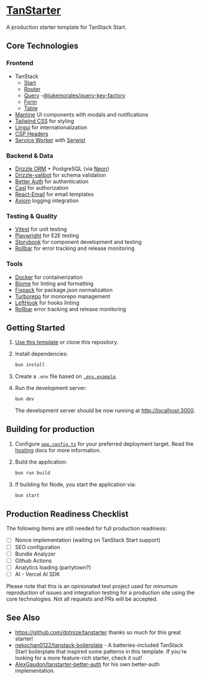 # [TanStarter](https://github.com/enalmada/tanstarter)

A production starter template for TanStack Start.

## Core Technologies

### Frontend

- TanStack
  - [Start](https://tanstack.com/start/latest)
  - [Router](https://tanstack.com/router/latest)
  - [Query](https://tanstack.com/query/latest) -[@lukemorales/query-key-factory](https://github.com/lukemorales/query-key-factory)
  - [Form](https://tanstack.com/form/latest)
  - [Table](https://tanstack.com/table/latest)
- [Mantine](https://mantine.dev/) UI components with modals and notifications
- [Tailwind CSS](https://tailwindcss.com/) for styling
- [Lingui](https://lingui.dev/) for internationalization
- [CSP Headers](https://csp.withgoogle.com/)
- [Service Worker](https://developer.chrome.com/docs/workbox/service-worker-overview/) with [Serwist](https://serwist.pages.dev/)

### Backend & Data

- [Drizzle ORM](https://orm.drizzle.team/) + PostgreSQL (via [Neon](https://neon.tech/))
- [Drizzle-valibot](https://github.com/drizzle-team/drizzle-orm/tree/main/drizzle-valibot) for schema validation
- [Better Auth](https://github.com/enalmada/better-auth) for authentication
- [Casl](https://casl.js.org/) for authorization
- [React-Email](https://react.email/) for email templates
- [Axiom](https://axiom.co/) logging integration


### Testing & Quality

- [Vitest](https://vitest.dev/) for unit testing
- [Playwright](https://playwright.dev/) for E2E testing
- [Storybook](https://storybook.js.org/) for component development and testing
- [Rollbar](https://rollbar.com/) for error tracking and release monitoring

### Tools

- [Docker](https://docker.com/) for containerization
- [Biome](https://biomejs.dev/) for linting and formatting
- [Fixpack](https://fixpack.dev/) for package.json normalization
- [Turborepo](https://turbo.build/repo) for monorepo management
- [LeftHook](https://lefthook.dev/) for hooks linting
- [Rollbar](https://rollbar.com/) error tracking and release monitoring


## Getting Started

1. [Use this template](https://github.com/new?template_name=tanstarter&template_owner=enalmada) or clone this repository.

2. Install dependencies:

   ```bash
   bun install
   ```

3. Create a `.env` file based on [`.env.example`](./.env.example).

4. Run the development server:

   ```bash
   bun dev
   ```

   The development server should be now running at [http://localhost:3000](http://localhost:3000).

## Building for production

1. Configure [`app.config.ts`](./app.config.ts#L15) for your preferred deployment target. Read the [hosting](https://tanstack.com/router/latest/docs/framework/react/start/hosting#deployment) docs for more information.

2. Build the application:

   ```bash
   bun run build
   ```

3. If building for Node, you start the application via:

   ```bash
   bun start
   ```

## Production Readiness Checklist

The following items are still needed for full production readiness:

- [ ] Nonce implementation (waiting on TanStack Start support)
- [ ] SEO configuration
- [ ] Bundle Analyzer
- [ ] Github Actions
- [ ] Analytics loading (partytown?)
- [ ] AI - Vercel AI SDK

Please note that this is an opinionated test project used for minumum reproduction
of issues and integration testing for a production site using the core technologies.
Not all requests and PRs will be accepted.

## See Also

- https://github.com/dotnize/tanstarter thanks so much for this great starter!
- [nekochan0122/tanstack-boilerplate](https://github.com/nekochan0122/tanstack-boilerplate) - A batteries-included TanStack Start boilerplate that inspired some patterns in this template. If you're looking for a more feature-rich starter, check it out!
- [AlexGaudon/tanstarter-better-auth](https://github.com/AlexGaudon/tanstarter-better-auth) for his own better-auth implementation.
